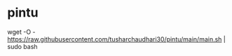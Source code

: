 # pintu

wget -O - https://raw.githubusercontent.com/tusharchaudhari30/pintu/main/main.sh | sudo bash
